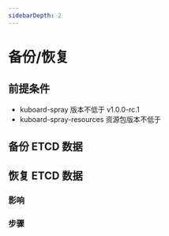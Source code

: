 ```yaml
---
sidebarDepth: 2
---
```


# 备份/恢复

## 前提条件

* kuboard-spray 版本不低于 v1.0.0-rc.1
* kuboard-spray-resources 资源包版本不低于 

## 备份 ETCD 数据

## 恢复 ETCD 数据

### 影响

### 步骤
